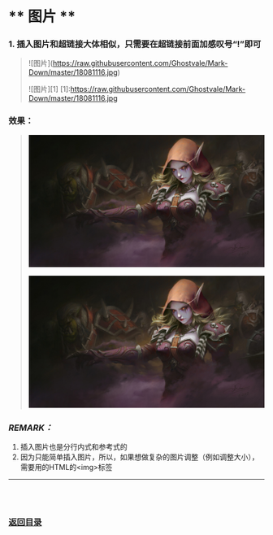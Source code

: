# ** 图片 **

### 1. 插入图片和超链接大体相似，只需要在超链接前面加感叹号“!”即可

> \!\[图片](https://raw.githubusercontent.com/Ghostvale/Mark-Down/master/18081116.jpg)  
>
>\!\[图片]\[1]
>\[1]:https://raw.githubusercontent.com/Ghostvale/Mark-Down/master/18081116.jpg

### 效果：

> ![图片](https://raw.githubusercontent.com/Ghostvale/Mark-Down/master/18081116.jpg)  
>
>![图片][1]
>
>[1]:https://raw.githubusercontent.com/Ghostvale/Mark-Down/master/18081116.jpg

### *REMARK：*

1. 插入图片也是分行内式和参考式的
2. 因为只能简单插入图片，所以，如果想做复杂的图片调整（例如调整大小），需要用的HTML的\<img>标签
---------
<br><br>
###  [返回目录](../README.md)